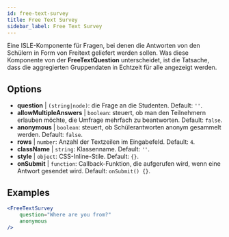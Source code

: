 ```yaml
---
id: free-text-survey 
title: Free Text Survey
sidebar_label: Free Text Survey
---
```


Eine ISLE-Komponente für Fragen, bei denen die Antworten von den Schülern in Form von Freitext geliefert werden sollen. Was diese Komponente von der **FreeTextQuestion** unterscheidet, ist die Tatsache, dass die aggregierten Gruppendaten in Echtzeit für alle angezeigt werden.

## Options

* __question__ | `(string|node)`: die Frage an die Studenten. Default: `''`.
* __allowMultipleAnswers__ | `boolean`: steuert, ob man den Teilnehmern erlauben möchte, die Umfrage mehrfach zu beantworten. Default: `false`.
* __anonymous__ | `boolean`: steuert, ob Schülerantworten anonym gesammelt werden. Default: `false`.
* __rows__ | `number`: Anzahl der Textzeilen im Eingabefeld. Default: `4`.
* __className__ | `string`: Klassenname. Default: `''`.
* __style__ | `object`: CSS-Inline-Stile. Default: `{}`.
* __onSubmit__ | `function`: Callback-Funktion, die aufgerufen wird, wenn eine Antwort gesendet wird. Default: `onSubmit() {}`.


## Examples

```jsx live
<FreeTextSurvey 
    question="Where are you from?"
    anonymous
/>
``` 

